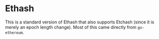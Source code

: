 # Ethash

This is a standard version of Ethash that also supports Etchash (since it is merely an epoch length change).
Most of this came directly from `go-ethereum`.